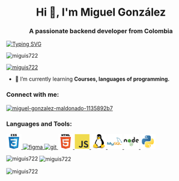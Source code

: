 <h1 align="center">Hi 👋, I'm Miguel González</h1>
<h3 align="center">A passionate backend developer from Colombia</h3>

<a href="https://github.com/Miguis722">
  <img src="https://readme-typing-svg.demolab.com?font=Fira+Code&pause=1000&color=F7A32C&center=true&vCenter=true&random=false&width=440&height=45&lines=Backend+web+and+mobile+app+developer;Currently+learning" alt="Typing SVG" /></a>
<p align="left"> <img src="https://komarev.com/ghpvc/?username=miguis722&label=Profile%20views&color=0e75b6&style=flat" alt="miguis722" /> </p>
<!-- https://readme-typing-svg.demolab.com/demo/ -->
<p align="left"> <a href="https://github.com/ryo-ma/github-profile-trophy"><img src="https://github-profile-trophy.vercel.app/?username=miguis722" alt="miguis722" /></a> </p>

- 🌱 I’m currently learning **Courses, languages of programming.**

<h3 align="left">Connect with me:</h3>
<p align="left">
<a href="www.linkedin.com/in/miguelgonzalezmaldonado" target="blank"><img align="center" src="https://raw.githubusercontent.com/rahuldkjain/github-profile-readme-generator/master/src/images/icons/Social/linked-in-alt.svg" alt="miguel-gonzalez-maldonado-1135892b7" height="30" width="40" /></a>
</p>

<h3 align="left">Languages and Tools:</h3>
<p align="left"> <a href="https://www.w3schools.com/css/" target="_blank" rel="noreferrer"> <img src="https://raw.githubusercontent.com/devicons/devicon/master/icons/css3/css3-original-wordmark.svg" alt="css3" width="40" height="40"/> </a> <a href="https://www.figma.com/" target="_blank" rel="noreferrer"> <img src="https://www.vectorlogo.zone/logos/figma/figma-icon.svg" alt="figma" width="40" height="40"/> </a> <a href="https://git-scm.com/" target="_blank" rel="noreferrer"> <img src="https://www.vectorlogo.zone/logos/git-scm/git-scm-icon.svg" alt="git" width="40" height="40"/> </a> <a href="https://www.w3.org/html/" target="_blank" rel="noreferrer"> <img src="https://raw.githubusercontent.com/devicons/devicon/master/icons/html5/html5-original-wordmark.svg" alt="html5" width="40" height="40"/> </a> <a href="https://developer.mozilla.org/en-US/docs/Web/JavaScript" target="_blank" rel="noreferrer"> <img src="https://raw.githubusercontent.com/devicons/devicon/master/icons/javascript/javascript-original.svg" alt="javascript" width="40" height="40"/> </a> <a href="https://www.linux.org/" target="_blank" rel="noreferrer"> <img src="https://raw.githubusercontent.com/devicons/devicon/master/icons/linux/linux-original.svg" alt="linux" width="40" height="40"/> </a> <a href="https://www.mysql.com/" target="_blank" rel="noreferrer"> <img src="https://raw.githubusercontent.com/devicons/devicon/master/icons/mysql/mysql-original-wordmark.svg" alt="mysql" width="40" height="40"/> </a> <a href="https://nodejs.org" target="_blank" rel="noreferrer"> <img src="https://raw.githubusercontent.com/devicons/devicon/master/icons/nodejs/nodejs-original-wordmark.svg" alt="nodejs" width="40" height="40"/> </a> <a href="https://www.python.org" target="_blank" rel="noreferrer"> <img src="https://raw.githubusercontent.com/devicons/devicon/master/icons/python/python-original.svg" alt="python" width="40" height="40"/> </a> </p>

<p><img align="left" src="https://github-readme-stats.vercel.app/api/top-langs?username=miguis722&show_icons=true&locale=en&layout=compact" alt="miguis722" /></p>

<p>&nbsp;<img align="center" src="https://github-readme-stats.vercel.app/api?username=miguis722&show_icons=true&locale=en" alt="miguis722" /></p>

<p><img align="center" src="https://github-readme-streak-stats.herokuapp.com/?user=miguis722&" alt="miguis722" /></p>
